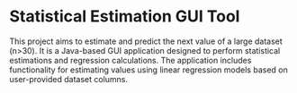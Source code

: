 # Statistical Estimation GUI Tool
This project aims to estimate and predict the next value of a large dataset (n>30).  It is a Java-based GUI application designed to perform statistical estimations and regression calculations.  The application includes functionality for estimating values using linear regression models based on user-provided dataset columns.
